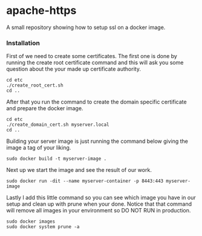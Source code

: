 # apache-https
A small repository showing how to setup ssl on a docker image.

### Installation

First of we need to create some certificates. The first one is done by running the create root certificate command and this will ask you some question about the your made up certificate authority.

```
cd etc
./create_root_cert.sh
cd ..
```

After that you run the command to create the domain specific certificate and prepare the docker image.
```
cd etc
./create_domain_cert.sh myserver.local
cd ..
```

Building your server image is just running the command below giving the image a tag of your liking.
```
sudo docker build -t myserver-image .
```

Next up we start the image and see the result of our work.
```
sudo docker run -dit --name myserver-container -p 8443:443 myserver-image
```

Lastly I add this little command so you can see which image you have in our setup and clean up with prune when your done. Notice that that command will remove all images in your environment so DO NOT RUN in production.
```
sudo docker images
sudo docker system prune -a
```
